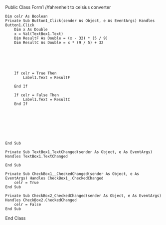 
Public Class Form1 
//fahrenheit to celsius converter


    Dim celr As Boolean
    Private Sub Button1_Click(sender As Object, e As EventArgs) Handles Button1.Click
        Dim x As Double
        x = Val(TextBox1.Text)
        Dim ResultF As Double = (x - 32) * (5 / 9)
        Dim ResultC As Double = x * (9 / 5) + 32






        If celr = True Then
            Label1.Text = ResultF

        End If

        If celr = False Then
            Label1.Text = ResultC
        End If








    End Sub

    Private Sub TextBox1_TextChanged(sender As Object, e As EventArgs) Handles TextBox1.TextChanged

    End Sub

    Private Sub CheckBox1__CheckedChanged(sender As Object, e As EventArgs) Handles CheckBox1_.CheckedChanged
        celr = True
    End Sub

    Private Sub CheckBox2_CheckedChanged(sender As Object, e As EventArgs) Handles CheckBox2.CheckedChanged
        celr = False
    End Sub

End Class
